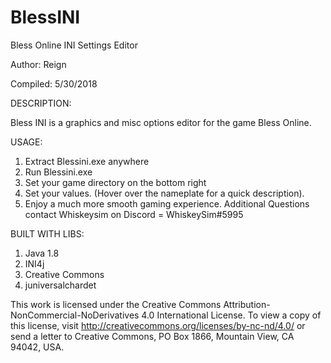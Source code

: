 # BlessINI
Bless Online INI Settings Editor

Author: Reign

Compiled: 5/30/2018

DESCRIPTION:

Bless INI is a graphics and misc options editor for the game Bless Online.

USAGE:

1. Extract Blessini.exe anywhere
2. Run Blessini.exe
3. Set your game directory on the bottom right
4. Set your values. (Hover over the nameplate for a quick description).
5. Enjoy a much more smooth gaming experience.
Additional Questions contact Whiskeysim on Discord = WhiskeySim#5995

BUILT WITH LIBS: 
1. Java 1.8 
2. INI4j
3. Creative Commons
4. juniversalchardet

This work is licensed under the Creative Commons Attribution-NonCommercial-NoDerivatives 4.0 International License. To view a copy of this license, visit http://creativecommons.org/licenses/by-nc-nd/4.0/ or send a letter to Creative Commons, PO Box 1866, Mountain View, CA 94042, USA.
